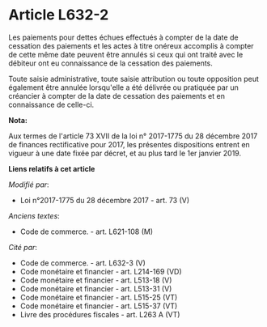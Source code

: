 # Article L632-2

Les paiements pour dettes échues effectués à compter de la date de cessation des paiements et les actes à titre onéreux
accomplis à compter de cette même date peuvent être annulés si ceux qui ont traité avec le débiteur ont eu connaissance de la
cessation des paiements.

Toute saisie administrative, toute saisie attribution ou toute opposition peut également être annulée lorsqu'elle a été
délivrée ou pratiquée par un créancier à compter de la date de cessation des paiements et en connaissance de celle-ci.

**Nota:**

Aux termes de l'article 73 XVII de la loi n° 2017-1775 du 28 décembre 2017 de finances rectificative pour 2017, les présentes
dispositions entrent en vigueur à une date fixée par décret, et au plus tard le 1er janvier 2019.

**Liens relatifs à cet article**

_Modifié par_:

  - Loi n°2017-1775 du 28 décembre 2017 - art. 73 (V)

_Anciens textes_:

  - Code de commerce. - art. L621-108 (M)

_Cité par_:

  - Code de commerce. - art. L632-3 (V)
  - Code monétaire et financier - art. L214-169 (VD)
  - Code monétaire et financier - art. L513-18 (V)
  - Code monétaire et financier - art. L513-31 (V)
  - Code monétaire et financier - art. L515-25 (VT)
  - Code monétaire et financier - art. L515-37 (VT)
  - Livre des procédures fiscales - art. L263 A (VT)
